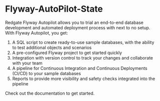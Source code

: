 # Flyway-AutoPilot-State
Redgate Flyway Autopilot allows you to trial an end-to-end database development and automated deployment process with next to no setup. With Flyway Autopilot, you get:

1. A SQL script to create ready-to-use sample databases, with the ability to test additional objects and scenarios
2. A pre-configured Flyway project to get started quickly
3. Integration with version control to track your changes and collaborate with your team
4. A pipeline for Continuous Integration and Continuous Deployments (CI/CD) to your sample databases
5. Reports to provide more visibility and safety checks integrated into the pipeline

Check out the documentation to get started.
